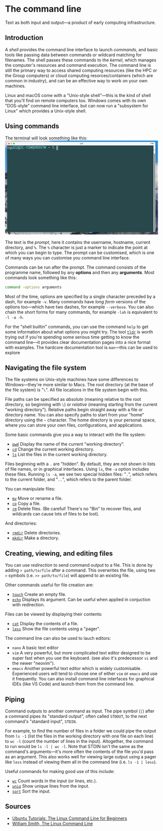 # The command line
Text as both input and output—a product of early computing infrastructure.

## Introduction
A *shell* provides the command line interface to launch *commands*, and basic tools like passing data between commands or wildcard matching for filenames.
The shell passes these commands to the *kernel*, which manages the computer's resources and command execution.
The command line is still the primary way to access shared computing resources (like the HPC or the Group computers) or cloud computing resorces/containers (which are common in industry), and can be an effective way to work on your own machines.

Linux and macOS come with a "Unix-style shell"—this is the kind of shell that you'll find on remote computers too.
Windows comes with its own "DOS-style" command line interface, but can now run a "subsystem for Linux" which provides a Unix-style shell.

## Using commands
The terminal will look something like this:
![An empty prompt](./img/empty_prompt.png)

The text is the *prompt*, here it contains the username, hostname, current directory, and `%`.
The `%` character is just a marker to indicate the point at which you can begin to type.
The prompt can be customised, which is one of many ways you can customise you command line interface.

Commands can be run after the prompt.
The command consists of the programme name, followed by any **options** and then any **arguments**.
Most commands look something like this:
```bash
command -options arguments
```

Most of the time, options are specified by a single character preceded by a dash, for example `-v`.
Many commands have *long form* versions of the options too—which have two dashes, for example `--verbose`.
You can also chain the short forms for many commands, for example `-lah` is equivalent to `-l -a -h`.

For the "shell builtin" commands, you can use the command `help` to get some information about what options you might try.
The tool [`tldr`](https://tldr.sh/) is worth trying out if you're spending some serious time getting to know the command line—it provides clear documentation pages into a nice format with examples.
The hardcore documentation tool is `man`—this can be used to explore

## Navigating the file system
The file systems on Unix-style machines have some differences to Windows—they're more similar to Macs.
The root directory (at the base of the file system) is "`\`".
All file locations in the file system begin with this.

File paths can be specified as *absolute* (meaning relative to the root directory, so beginning with `\`) or *relative* (meaning starting from the current "working directory").
Relative paths begin straight away with a file or directory name.
You can also specify paths to start from your "home" directory using the `~` character.
The home directory is your personal space, where you can store your own files, configurations, and applications.


Some basic commands give you a way to interact with the file system:
- [`pwd`](https://tldr.inbrowser.app/pages/common/pwd) Display the name of the current "working directory".
- [`cd`](https://tldr.inbrowser.app/pages/common/cd) Change the current working directory.
- [`ls`](https://tldr.inbrowser.app/pages/common/ls) List the files in the current working directory.

Files beginning with a `.` are "hidden".
By default, they are not shown in lists of file names, or in graphical interfaces.
Using `ls`, the `-a` option includes these files.
Running `ls -a`, we see two special hidden files: "`.`", which refers to the current folder, and "`..`", which refers to the parent folder.

You can manipulate files:
- [`mv`](https://tldr.inbrowser.app/pages/common/mv) Move or rename a file.
- [`cp`](https://tldr.inbrowser.app/pages/common/cp) Copy a file.
- [`rm`](https://tldr.inbrowser.app/pages/common/rm) Delete files. (Be careful! There's no "Bin" to recover files, and wildcards can cause lots of files to be lost).

And directories:
- [`rmdir`](https://tldr.inbrowser.app/pages/common/rmdir) Delete directories.
- [`mkdir`](https://tldr.inbrowser.app/pages/common/mkdir) Make a directory.

## Creating, viewing, and editing files
You can use *redirection* to send command output to a file.
This is done by adding `> path/to/file` after a command.
This overwrites the file, using two `>` symbols (i.e. `>> path/to/file`) will append to an existing file.

Other commands useful for file creation are:
- [`touch`](https://tldr.inbrowser.app/pages/common/touch) Create an empty file.
- [`echo`](https://tldr.inbrowser.app/pages/common/echo) Displays its argument. Can be useful when applied in conjuction with redirection.

Files can be viewed by displaying their contents:
- [`cat`](https://tldr.inbrowser.app/pages/common/cat) Display the contents of a file.
- [`less`](https://tldr.inbrowser.app/pages/common/less) Show the file contents using a "pager".

The command line can also be used to lauch editors:
- `nano` A basic text editor
- `vim` A very powerful, but more complicated text editor designed to be super fast when you use the keyboard. (see also it's predecessor `vi` and the newer "neovim").
- `emacs` Another powerful text editor which is widely customisable.
Experienced users will tend to choose one of either `vim` or `emacs` and use it frequently.
You can also install command line interfaces for graphical IDEs (like VS Code) and launch them from the command line.

## Piping
Command outputs to another command as input.
The pipe symbol (`|`) after a command pipes its "standard output", often called `STDOUT`, to the next command's "standard input", `STDIN`.

For example, to find the number of files in a folder we could pipe the output from `ls -1` (list the files in the working directory with one file on each line) to `wc -l` (count the number of lines in the input).
Altogether, the command to run would be `ls -l | wc -l`.
Note that STDIN isn't the same as the command's arguments—it's more often the contents of the file you'd pass as an argument.
This also works well for viewing large output using a pager like `less` instead of viewing them all in the command line (i.e. `ls -1 | less`).

Useful commands for making good use of this include:
- [`wc`](https://tldr.inbrowser.app/pages/common/wc) Count words in the input (or lines, etc.).
- [`uniq`](https://tldr.inbrowser.app/pages/common/uniq) Show unique lines from the input.
- [`sort`](https://tldr.inbrowser.app/pages/common/sort) Sort the input.

## Sources
- [Ubuntu Tutorials: The Linux Command Line for Beginners](https://ubuntu.com/tutorials/command-line-for-beginners)
- [William Smith, The Linux Command Line](https://linuxcommand.org/tlcl.php)

